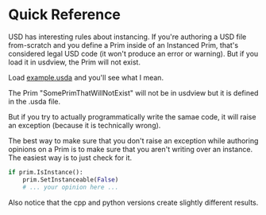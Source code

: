 # Quick Reference

USD has interesting rules about instancing. If you're authoring a USD
file from-scratch and you define a Prim inside of an Instanced Prim,
that's considered legal USD code (it won't produce an error or warning). 
But if you load it in usdview, the Prim will not exist.

Load [example.usda](python/example.usda) and you'll see what I mean.

The Prim "SomePrimThatWillNotExist" will not be in usdview but it is
defined in the .usda file.

But if you try to actually programmatically write the samae code, it
will raise an exception (because it is technically wrong).

The best way to make sure that you don't raise an exception while
authoring opinions on a Prim is to make sure that you aren't writing
over an instance. The easiest way is to just check for it.

```python
if prim.IsInstance():
    prim.SetInstanceable(False)
    # ... your opinion here ...
```

Also notice that the cpp and python versions create slightly different results.
